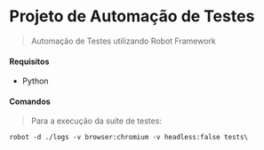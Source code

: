 # Projeto de Automação de Testes

> Automação de Testes utilizando Robot Framework

#### Requisitos
- Python

#### Comandos

> Para a execução da suíte de testes:

```
robot -d ./logs -v browser:chromium -v headless:false tests\
```